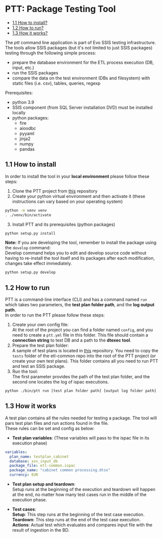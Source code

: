# PTT: Package Testing Tool

 - [1.1 How to install?](#11-how-to-install)
 - [1.2 How to run?](#12-how-to-run)
 - [1.3 How it works?](#13-how-it-works)

    
The *ptt* command line application is part of Evo SSIS testing infrastructure.  
The tools allow SSIS packages (but it's not limited to just SSIS packages) testing through the following simple process:  

* prepare the database environment for the ETL process execution (DB, input, etc.)
* run the SSIS packages
* compare the data on the test environment (DBs and filesystem) with static files (i.e. csv), tables, queries, regexp


Prerequisites:
* python 3.9
* SSIS component (from SQL Server installation DVD) must be installed locally
* python packages:
    * fire
    * aioodbc
    * pyyaml
    * jinja2
    * numpy
    * pandas

## 1.1 How to install

In order to install the tool in your **local environment** please follow these steps:
1. Clone the PTT project from [this](https://gitlab.evouser.com/etl/ssis-packages-test-tool.git) repository
2. Create your python virtual environment and then activate it (these instructions can vary based on your operating system)
```bash 
python -m venv venv
. ./venv/bin/activate
```
3. Install PTT and its prerequisites (python packages)
```bash 
python setup.py install
```
**Note:**
If you are developing the tool, remember to install the package using the `develop` command:  
Develop command helps you to edit and develop source code without having to re-install the tool itself and its packages after each modification, changes take effect immediately.
```bash
python setup.py develop
```


## 1.2 How to run
PTT is a command-line interface (CLI) and has a command named ```run``` which takes two parameters, the **test plan folder path**, and the **log output path**.  
In order to run the PTT please follow these steps:
1. Create your own config file:  
At the root of the project you can find a folder named ```config```, and you need to create a ```ptt.yml``` file in this folder. This file should contain a **connection string** to test DB and a path to the **dtexec tool**.
2. Prepare the test plan folder:   
A sample of test plans is located in [this](https://gitlab.evouser.com/etl/etl_v2/etl-common) repository.
You need to copy the ```tests``` folder of the etl-common repo into the root of the PTT project (or create your own test plans). This folder contains all you need to run PTT and test an SSIS package.
3. Run the tool:  
The first parameter provides the path of the test plan folder, and the second one locates the log of ispac executions.

```bash
python ./bin/ptt run [test plan folder path] [output log folder path]
```
## 1.3 How it works
A test plan contains all the rules needed for testing a package. The tool will pars test plan files and run actions found in the file.  
These rules can be set and config as below:  


- **Test plan variables**: (These variables will pass to the ispac file in its execution phase)
```yaml
variables:
  plan_name: testplan_cabinet
  database: xxx_input_db
  package_file: etl-common.ispac
  package_name: "cabinet common processing.dtsx"
  currency: EUR
```
- **Test plan setup and teardown**:  
Setup runs at the beginning of the execution and teardown will happen at the end, no matter how many test cases run in the middle of the execution phase.

- **Test cases**:  
**Setup**: This step runs at the beginning of the test case execution.  
**Teardown**: This step runs at the end of the test case execution.  
**Actions**: Actual test which evaluates and compares input file with the result of ingestion in the BD.  
